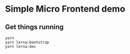 # Simple Micro Frontend demo

## Get things running
```
yarn
yarn lerna:bootstrap
yarn lerna:dev
```